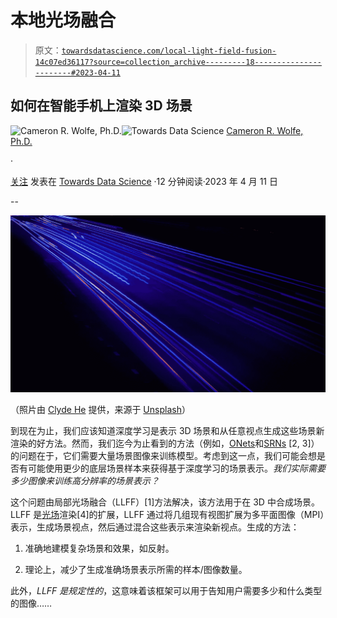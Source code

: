 # 本地光场融合

> 原文：[`towardsdatascience.com/local-light-field-fusion-14c07ed36117?source=collection_archive---------18-----------------------#2023-04-11`](https://towardsdatascience.com/local-light-field-fusion-14c07ed36117?source=collection_archive---------18-----------------------#2023-04-11)

## 如何在智能手机上渲染 3D 场景

[](https://wolfecameron.medium.com/?source=post_page-----14c07ed36117--------------------------------)![Cameron R. Wolfe, Ph.D.](https://wolfecameron.medium.com/?source=post_page-----14c07ed36117--------------------------------)[](https://towardsdatascience.com/?source=post_page-----14c07ed36117--------------------------------)![Towards Data Science](https://towardsdatascience.com/?source=post_page-----14c07ed36117--------------------------------) [Cameron R. Wolfe, Ph.D.](https://wolfecameron.medium.com/?source=post_page-----14c07ed36117--------------------------------)

·

[关注](https://medium.com/m/signin?actionUrl=https%3A%2F%2Fmedium.com%2F_%2Fsubscribe%2Fuser%2F28aa6026c553&operation=register&redirect=https%3A%2F%2Ftowardsdatascience.com%2Flocal-light-field-fusion-14c07ed36117&user=Cameron+R.+Wolfe%2C+Ph.D.&userId=28aa6026c553&source=post_page-28aa6026c553----14c07ed36117---------------------post_header-----------) 发表在 [Towards Data Science](https://towardsdatascience.com/?source=post_page-----14c07ed36117--------------------------------) ·12 分钟阅读·2023 年 4 月 11 日[](https://medium.com/m/signin?actionUrl=https%3A%2F%2Fmedium.com%2F_%2Fvote%2Ftowards-data-science%2F14c07ed36117&operation=register&redirect=https%3A%2F%2Ftowardsdatascience.com%2Flocal-light-field-fusion-14c07ed36117&user=Cameron+R.+Wolfe%2C+Ph.D.&userId=28aa6026c553&source=-----14c07ed36117---------------------clap_footer-----------)

--

[](https://medium.com/m/signin?actionUrl=https%3A%2F%2Fmedium.com%2F_%2Fbookmark%2Fp%2F14c07ed36117&operation=register&redirect=https%3A%2F%2Ftowardsdatascience.com%2Flocal-light-field-fusion-14c07ed36117&source=-----14c07ed36117---------------------bookmark_footer-----------)![](img/d1c22270367a41b360ab04e39462e1a2.png)

（照片由 [Clyde He](https://unsplash.com/@clyde_he?utm_source=unsplash&utm_medium=referral&utm_content=creditCopyText) 提供，来源于 [Unsplash](https://unsplash.com/backgrounds/colors/light?utm_source=unsplash&utm_medium=referral&utm_content=creditCopyText)）

到现在为止，我们应该知道深度学习是表示 3D 场景和从任意视点生成这些场景新渲染的好方法。然而，我们迄今为止看到的方法（例如，[ONets](https://cameronrwolfe.substack.com/p/shape-reconstruction-with-onets)和[SRNs](https://cameronrwolfe.substack.com/p/scene-representation-networks) [2, 3]）的问题在于，它们需要大量场景图像来训练模型。考虑到这一点，我们可能会想是否有可能使用更少的底层场景样本来获得基于深度学习的场景表示。*我们实际需要多少图像来训练高分辨率的场景表示？*

这个问题由局部光场融合（LLFF）[1]方法解决，该方法用于在 3D 中合成场景。LLFF 是[光场](http://lightfield-forum.com/what-is-the-lightfield/)渲染[4]的扩展，LLFF 通过将几组现有视图扩展为多平面图像（MPI）表示，生成场景视点，然后通过混合这些表示来渲染新视点。生成的方法：

1.  准确地建模复杂场景和效果，如反射。

1.  理论上，减少了生成准确场景表示所需的样本/图像数量。

此外，*LLFF 是规定性的*，这意味着该框架可以用于告知用户需要多少和什么类型的图像……
